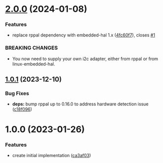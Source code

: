 # [2.0.0](https://github.com/DASPRiD/aw2013/compare/v1.0.1...v2.0.0) (2024-01-08)


### Features

* replace rppal dependency with embedded-hal 1.x ([4fc60f7](https://github.com/DASPRiD/aw2013/commit/4fc60f7c6c8cf32a05c82e65b8291115ef76d737)), closes [#1](https://github.com/DASPRiD/aw2013/issues/1)


### BREAKING CHANGES

* You now need to supply your own i2c adapter, either from rppal
or from linux-embedded-hal.

## [1.0.1](https://github.com/DASPRiD/aw2013/compare/v1.0.0...v1.0.1) (2023-12-10)


### Bug Fixes

* **deps:** bump rppal up to 0.16.0 to address hardware detection issue ([c18f096](https://github.com/DASPRiD/aw2013/commit/c18f096e795afe1b0b5326be15cda889b28a91ea))

# 1.0.0 (2023-01-26)


### Features

* create initial implementation ([ca3af03](https://github.com/DASPRiD/aw2013/commit/ca3af03eb75037bc799d7f35892473b792e33e2a))
